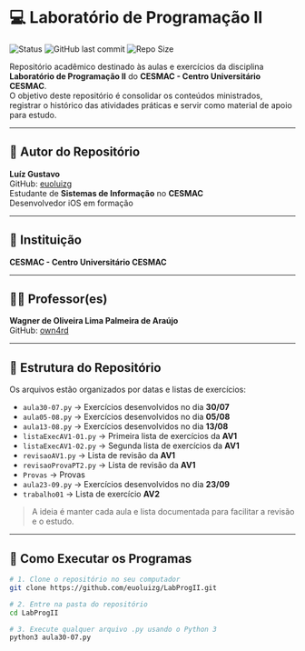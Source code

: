 # 💻 Laboratório de Programação II

![Status](https://img.shields.io/badge/Status-Em%20Desenvolvimento-yellow)
![GitHub last commit](https://img.shields.io/github/last-commit/euoluizg/LabProgII)
![Repo Size](https://img.shields.io/github/repo-size/euoluizg/LabProgII)

Repositório acadêmico destinado às aulas e exercícios da disciplina **Laboratório de Programação II** do **CESMAC - Centro Universitário CESMAC**.  
O objetivo deste repositório é consolidar os conteúdos ministrados, registrar o histórico das atividades práticas e servir como material de apoio para estudo.

---

## 👤 Autor do Repositório

**Luíz Gustavo**  
GitHub: [euoluizg](https://github.com/euoluizg)  
Estudante de **Sistemas de Informação** no **CESMAC**  
Desenvolvedor iOS em formação  

---

## 🏫 Instituição

**CESMAC - Centro Universitário CESMAC**

---

## 👨‍🏫 Professor(es)

**Wagner de Oliveira Lima Palmeira de Araújo**  
GitHub: [own4rd](https://github.com/own4rd)  

---

## 📂 Estrutura do Repositório

Os arquivos estão organizados por datas e listas de exercícios:

- `aula30-07.py` → Exercícios desenvolvidos no dia **30/07**  
- `aula05-08.py` → Exercícios desenvolvidos no dia **05/08**  
- `aula13-08.py` → Exercícios desenvolvidos no dia **13/08**  
- `listaExecAV1-01.py` → Primeira lista de exercícios da **AV1**  
- `listaExecAV1-02.py` → Segunda lista de exercícios da **AV1**  
- `revisaoAV1.py` → Lista de revisão da **AV1**
- `revisaoProvaPT2.py` → Lista de revisão da **AV1**
- `Provas` → Provas
- `aula23-09.py` → Exercícios desenvolvidos no dia **23/09**  
- `trabalho01` → Lista de exercício **AV2**

> A ideia é manter cada aula e lista documentada para facilitar a revisão e o estudo.

---

## 🚀 Como Executar os Programas

```bash
# 1. Clone o repositório no seu computador
git clone https://github.com/euoluizg/LabProgII.git

# 2. Entre na pasta do repositório
cd LabProgII

# 3. Execute qualquer arquivo .py usando o Python 3
python3 aula30-07.py
